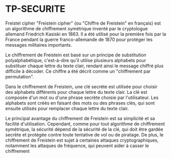 # TP-SECURITE
Freistel cipher
"Freistein cipher" (ou "Chiffre de Freistein" en français) est un algorithme de chiffrement symétrique inventé par le cryptologue allemand Friedrich Kasiski en 1863. Il a été utilisé pour la première fois par la France pendant la guerre franco-allemande de 1870 pour protéger les messages militaires importants.


Le chiffrement de Freistein est basé sur un principe de substitution polyalphabétique, c'est-à-dire qu'il utilise plusieurs alphabets pour substituer chaque lettre du texte clair, rendant ainsi le message chiffré plus difficile à décoder. Ce chiffre a été décrit comme un "chiffrement par permutation".


Dans le chiffrement de Freistein, une clé secrète est utilisée pour choisir des alphabets différents pour chaque lettre du texte clair. La clé est composée d'un mot ou d'une phrase secrète choisie par l'utilisateur. Les alphabets sont créés en faisant des mots ou des phrases clés, qui sont ensuite utilisés pour remplacer chaque lettre du texte clair.


Le principal avantage du chiffrement de Freistein est sa simplicité et sa facilité d'utilisation. Cependant, comme pour tout algorithme de chiffrement symétrique, la sécurité dépend de la sécurité de la clé, qui doit être gardée secrète et protégée contre toute tentative de vol ou de piratage. De plus, le chiffrement de Freistein est sujet à certaines attaques cryptographiques, notamment les attaques de fréquence, qui peuvent aider à casser le chiffrement
